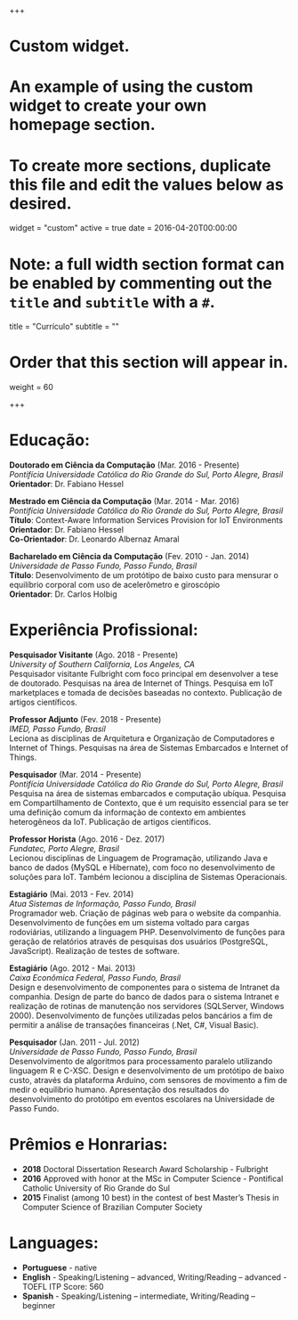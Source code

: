 +++
# Custom widget.
# An example of using the custom widget to create your own homepage section.
# To create more sections, duplicate this file and edit the values below as desired.
widget = "custom"
active = true
date = 2016-04-20T00:00:00

# Note: a full width section format can be enabled by commenting out the `title` and `subtitle` with a `#`.
title = "Currículo"
subtitle = ""

# Order that this section will appear in.
weight = 60

+++

<h1 id="education">Educação:</h1>

<p><strong>Doutorado em Ciência da Computação</strong> (Mar. 2016 - Presente) <br/>
<em>Pontifícia Universidade Católica do Rio Grande do Sul, Porto Alegre, Brasil</em> <br/>
<strong>Orientador</strong>: Dr. Fabiano Hessel</p>

<p><strong>Mestrado em Ciência da Computação</strong> (Mar. 2014 - Mar. 2016) <br/>
<em>Pontifícia Universidade Católica do Rio Grande do Sul, Porto Alegre, Brasil</em> <br/>
<strong>Título</strong>: Context-Aware Information Services Provision for IoT Environments <br/>
<strong>Orientador</strong>: Dr. Fabiano Hessel <br/>
<strong>Co-Orientador</strong>: Dr. Leonardo Albernaz Amaral</p>

<p><strong>Bacharelado em Ciência da Computação</strong> (Fev. 2010 - Jan. 2014) <br/>
<em>Universidade de Passo Fundo, Passo Fundo, Brasil</em> <br/>
<strong>Título</strong>: Desenvolvimento de um protótipo de baixo custo para mensurar o equilíbrio corporal com uso de acelerômetro e giroscópio <br/>
<strong>Orientador</strong>: Dr. Carlos Holbig</p>

<h1 id="professional">Experiência Profissional:</h1>

<p><strong>Pesquisador Visitante</strong> (Ago. 2018 - Presente) <br/>
<em>University of Southern California, Los Angeles, CA</em> <br/>
Pesquisador visitante Fulbright com foco principal em desenvolver a tese de doutorado. Pesquisas na área de Internet of Things. Pesquisa em IoT marketplaces e tomada de decisões baseadas no contexto. Publicação de artigos científicos.</p>

<p><strong>Professor Adjunto</strong> (Fev. 2018 - Presente) <br/>
<em>IMED, Passo Fundo, Brasil</em> <br/>
Leciona as disciplinas de Arquitetura e Organização de Computadores e Internet of Things. Pesquisas na área de Sistemas Embarcados e Internet of Things.</p>

<p><strong>Pesquisador</strong> (Mar. 2014 - Presente) <br/>
<em>Pontifícia Universidade Católica do Rio Grande do Sul, Porto Alegre, Brasil</em> <br/>
Pesquisa na área de sistemas embarcados e computação ubíqua. Pesquisa em Compartilhamento de Contexto, que é um requisito essencial para se ter uma definição comum da informação de contexto em ambientes heterogêneos da IoT. Publicação de artigos científicos.</p>

<p><strong>Professor Horista</strong> (Ago. 2016 - Dez. 2017) <br/>
<em>Fundatec, Porto Alegre, Brasil</em> <br/>
Lecionou disciplinas de Linguagem de Programação, utilizando Java e banco de dados (MySQL e Hibernate), com foco no desenvolvimento de soluções para IoT. Também lecionou a disciplina de Sistemas Operacionais.</p>

<p><strong>Estagiário</strong> (Mai. 2013 - Fev. 2014) <br/>
<em>Atua Sistemas de Informação, Passo Fundo, Brasil</em> <br/>
Programador web. Criação de páginas web para o website da companhia. Desenvolvimento de funções em um sistema voltado para cargas rodoviárias, utilizando a linguagem PHP. Desenvolvimento de funções para geração de relatórios através de pesquisas dos usuários (PostgreSQL, JavaScript). Realização de testes de software.</p>

<p><strong>Estagiário</strong> (Ago. 2012 - Mai. 2013) <br/>
<em>Caixa Econômica Federal, Passo Fundo, Brasil</em> <br/>
Design e desenvolvimento de componentes para o sistema de Intranet da companhia. Design de parte do banco de dados para o sistema Intranet e realização de rotinas de manutenção nos servidores (SQLServer, Windows 2000). Desenvolvimento de funções utilizadas pelos bancários a fim de permitir a análise de transações financeiras (.Net, C#, Visual Basic).</p>

<p><strong>Pesquisador</strong> (Jan. 2011 - Jul. 2012) <br/>
<em>Universidade de Passo Fundo, Passo Fundo, Brasil</em> <br/>
Desenvolvimento de algoritmos para processamento paralelo utilizando linguagem R e C-XSC. Design e desenvolvimento de um protótipo de baixo custo, através da plataforma Arduino, com sensores de movimento a fim de medir o equilibrio humano. Apresentação dos resultados do desenvolvimento do protótipo em eventos escolares na Universidade de Passo Fundo.</p>

<h1 id="awards">Prêmios e Honrarias:</h1>

<ul>
<li><strong>2018</strong> Doctoral Dissertation Research Award Scholarship - Fulbright</li>
<li><strong>2016</strong> Approved with honor at the MSc in Computer Science - Pontifical Catholic University of Rio Grande do Sul</li>
<li><strong>2015</strong> Finalist (among 10 best) in the contest of best Master&rsquo;s Thesis in Computer Science of Brazilian Computer Society</li>
</ul>

<h1 id="languages">Languages:</h1>

<ul>
<li><strong>Portuguese</strong> - native</li>
<li><strong>English</strong> - Speaking/Listening – advanced, Writing/Reading – advanced - TOEFL ITP Score: 560</li>
<li><strong>Spanish</strong> - Speaking/Listening – intermediate, Writing/Reading – beginner</li>
</ul>


